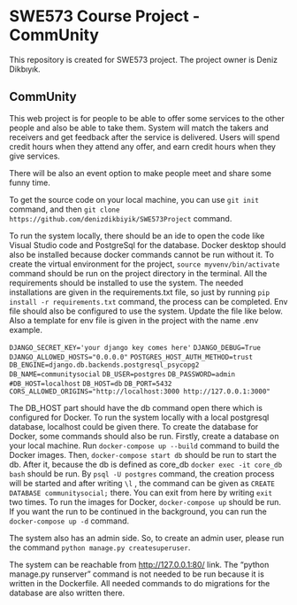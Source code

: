 # SWE573 Course Project - CommUnity

This repository is created for SWE573 project. The project owner is Deniz Dikbıyık.

## CommUnity

This web project is for people to be able to offer some services to the other people and also be able to take them. System will match the takers and receivers and get feedback after the service is delivered. Users will spend credit hours when they attend any offer, and earn credit hours when they give services.

There will be also an event option to make people meet and share some funny time.

To get the source code on your local machine, you can use 
```git init``` command, and then ```git clone https://github.com/denizdikbiyik/SWE573Project``` command.

To run the system locally, there should be an ide to open the code like Visual Studio code and PostgreSql for the database. Docker desktop should also be installed because docker commands cannot be run without it. To create the virtual environment for the project, ```source myvenv/bin/activate``` command should be run on the project directory in the terminal. All the requirements should be installed to use the system. The needed installations are given in the requirements.txt file, so just by running ```pip install -r requirements.txt``` command, the process can be completed. Env file should also be configured to use the system. Update the file like below. Also a template for env file is given in the project with the name .env example.

```DJANGO_SECRET_KEY='your django key comes here'```
```DJANGO_DEBUG=True```
```DJANGO_ALLOWED_HOSTS="0.0.0.0"```
```POSTGRES_HOST_AUTH_METHOD=trust```
```DB_ENGINE=django.db.backends.postgresql_psycopg2```
```DB_NAME=communitysocial```
```DB_USER=postgres```
```DB_PASSWORD=admin```
```#DB_HOST=localhost```
```DB_HOST=db```
```DB_PORT=5432```
```CORS_ALLOWED_ORIGINS="http://localhost:3000 http://127.0.0.1:3000"```

The DB_HOST part should have the db command open there which is configured for Docker. To run the system locally with a local postgresql database, localhost could be given there. To create the database for Docker, some commands should also be run. Firstly, create a database on your local machine. Run ```docker-compose up --build``` command to build the Docker images. Then, ```docker-compose start db``` should be run to start the db. After it, because the db is defined as core_db ```docker exec -it core_db bash``` should be run. By ```psql -U postgres``` command, the creation process will be started and after writing ```\l``` , the command can be given as ```CREATE DATABASE communitysocial;``` there. You can exit from here by writing ```exit``` two times.
To run the images for Docker, ```docker-compose up``` should be run. If you want the run to be continued in the background, you can run the ```docker-compose up -d``` command. 

The system also has an admin side. So, to create an admin user, please run the command ```python manage.py createsuperuser```.

The system can be reachable from http://127.0.0.1:80/ link. The “python manage.py runserver” command is not needed to be run because it is written in the Dockerfile. All needed commands to do migrations for the database are also written there.